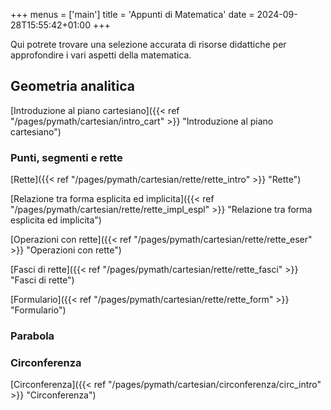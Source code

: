 +++
menus = ['main']
title = 'Appunti di Matematica'
date = 2024-09-28T15:55:42+01:00
+++

Qui potrete trovare una selezione accurata di risorse didattiche per approfondire i vari aspetti della matematica. 

<h2>Geometria analitica</h2>


[Introduzione al piano cartesiano]({{< ref "/pages/pymath/cartesian/intro_cart" >}}  "Introduzione al piano cartesiano")

<h3>Punti, segmenti e rette</h3>

[Rette]({{< ref "/pages/pymath/cartesian/rette/rette_intro" >}}  "Rette")

[Relazione tra forma esplicita ed implicita]({{< ref "/pages/pymath/cartesian/rette/rette_impl_espl" >}}  "Relazione tra forma esplicita ed implicita")

[Operazioni con rette]({{< ref "/pages/pymath/cartesian/rette/rette_eser" >}}  "Operazioni con rette")

[Fasci di rette]({{< ref "/pages/pymath/cartesian/rette/rette_fasci" >}}  "Fasci di rette")

[Formulario]({{< ref "/pages/pymath/cartesian/rette/rette_form" >}}  "Formulario")

<h3>Parabola</h3>

<h3>Circonferenza</h3>

[Circonferenza]({{< ref "/pages/pymath/cartesian/circonferenza/circ_intro" >}}  "Circonferenza")

